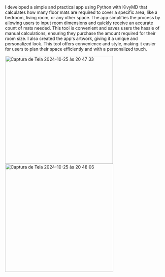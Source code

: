 I developed a simple and practical app using Python with KivyMD
that calculates how many floor mats are required to cover a specific area, like a bedroom, living room, or any other space.
The app simplifies the process by allowing users to input room dimensions and quickly receive an accurate count of mats needed.
This tool is convenient and saves users the hassle of manual calculations, ensuring they purchase the amount required for their room size.
I also created the app's artwork, giving it a unique and personalized look. 
This tool offers convenience and style, making it easier for users to plan their space efficiently and with a personalized touch.

<img width="350" alt="Captura de Tela 2024-10-25 às 20 47 33" src="https://github.com/user-attachments/assets/db156617-81f5-4976-a89f-0b282f46b557">
<img width="351" alt="Captura de Tela 2024-10-25 às 20 48 06" src="https://github.com/user-attachments/assets/252b2468-9e1c-4044-afd5-711225998107">


